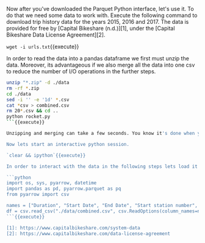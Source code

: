 
Now after you've downloaded the Parquet Python interface, let's use it. To do that we need some data to work with. Execute the following command to download trip history data for the years 2015, 2016 and 2017. The data is provided for free by [Capital Bikeshare (n.d.)][1], under the [Capital Bikeshare Data License Agreement][2]. 

`wget -i urls.txt`{{execute}}

In order to read the data into a pandas dataframe we first must unzip the data. Moreover, its advantageous if we also merge all the data into one csv to reduce the number of I/O operations in the further steps. 

```bash
unzip "*.zip" -d ./data
rm -rf *.zip
cd ./data
sed -i '' -e '1d' *.csv
cat *csv > combined.csv
rm 20*.csv && cd ..
python rocket.py
```{{execute}}

Unzipping and merging can take a few seconds. You know it's done when you see a rocket 🚀 take off. 

Now lets start an interactive python session. 

`clear && ipython`{{execute}}

In order to interact with the data in the following steps lets load it into a pandas dataframe.<br>

```python
import os, sys, pyarrow, datetime
import pandas as pd, pyarrow.parquet as pq
from pyarrow import csv

names = ["Duration", "Start Date", "End Date", "Start station number", "Start station", "End station number", "End station", "Bike number", "Member Type"]
df = csv.read_csv("./data/combined.csv", csv.ReadOptions(column_names=names)).to_pandas()
```{{execute}}

[1]: https://www.capitalbikeshare.com/system-data
[2]: https://www.capitalbikeshare.com/data-license-agreement